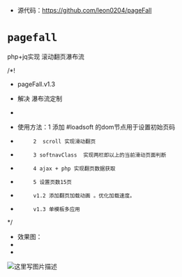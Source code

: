 -  源代码：https://github.com/leon0204/pageFall


# `pagefall`
php+jq实现 滚动翻页瀑布流


/*!
 * pageFall.v1.3
 * 解决 瀑布流定制
 *


 * 使用方法：1 添加 #loadsoft 的dom节点用于设置初始页码
 *          2  scroll 实现滑动翻页
 *          3 softnavClass  实现两栏即以上的当前滑动页面判断
 *          4 ajax + php 实现翻页数据获取
 *          5 设置页数15页

 *          v1.2 添加翻页加载动画 。优化加载速度。
 *          v1.3 单模板多应用

 */

-   效果图：
- 
- [demo]: http://www.downza.cn/edu/

 ![这里写图片描述](http://img.blog.csdn.net/20170411112604986?watermark/2/text/aHR0cDovL2Jsb2cuY3Nkbi5uZXQvcXFfMjgwMTgyODM=/font/5a6L5L2T/fontsize/400/fill/I0JBQkFCMA==/dissolve/70/gravity/SouthEast)
